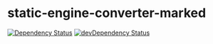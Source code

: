 # static-engine-converter-marked

[![Dependency Status](https://david-dm.org/erickmerchant/static-engine-converter-marked.svg?style=flat-square)](https://david-dm.org/erickmerchant/static-engine-converter-marked) [![devDependency Status](https://david-dm.org/erickmerchant/static-engine-converter-marked/dev-status.svg?style=flat-square)](https://david-dm.org/erickmerchant/static-engine-converter-marked#info=devDependencies)

